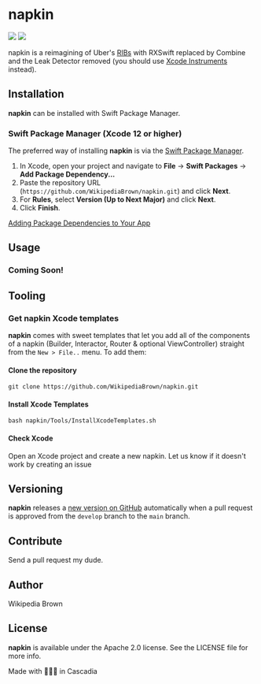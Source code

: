 # napkin
[![](https://img.shields.io/endpoint?url=https%3A%2F%2Fswiftpackageindex.com%2Fapi%2Fpackages%2FWikipediaBrown%2Fnapkin%2Fbadge%3Ftype%3Dswift-versions)](https://swiftpackageindex.com/WikipediaBrown/napkin)
[![](https://img.shields.io/endpoint?url=https%3A%2F%2Fswiftpackageindex.com%2Fapi%2Fpackages%2FWikipediaBrown%2Fnapkin%2Fbadge%3Ftype%3Dplatforms)](https://swiftpackageindex.com/WikipediaBrown/napkin)

napkin is a reimagining of Uber's [RIBs](https://github.com/uber/RIBs) with RXSwift replaced by Combine and the Leak Detector removed (you should use [Xcode Instruments](https://stackoverflow.com/a/51947107/5863650) instead). 


## Installation
**napkin** can be installed with Swift Package Manager.
### Swift Package Manager (Xcode 12 or higher)

The preferred way of installing **napkin** is via the [Swift Package Manager](https://swift.org/package-manager/).

1. In Xcode, open your project and navigate to **File** → **Swift Packages** → **Add Package Dependency...**
2. Paste the repository URL (`https://github.com/WikipediaBrown/napkin.git`) and click **Next**.
3. For **Rules**, select **Version (Up to Next Major)** and click **Next**.
4. Click **Finish**.

[Adding Package Dependencies to Your App](https://developer.apple.com/documentation/swift_packages/adding_package_dependencies_to_your_app)


## Usage

### Coming Soon!


## Tooling

### Get **napkin** Xcode templates
**napkin** comes with sweet templates that let you add all of the components of a napkin (Builder, Interactor, Router & optional ViewController) straight from the `New > File..` menu. To add them:

#### Clone the repository
```git clone https://github.com/WikipediaBrown/napkin.git```

#### Install Xcode Templates
```bash napkin/Tools/InstallXcodeTemplates.sh```

#### Check Xcode
Open an Xcode project and create a new napkin. Let us know if it doesn't work by creating an issue


## Versioning

**napkin** releases a [new version on GitHub](https://github.com/WikipediaBrown/napkin/releases) automatically when a pull request is approved from the `develop` branch to the `main` branch.


## Contribute

Send a pull request my dude.


## Author

Wikipedia Brown


## License

**napkin** is available under the Apache 2.0 license. See the LICENSE file for more info.

Made with 🌲🌲🌲 in Cascadia
